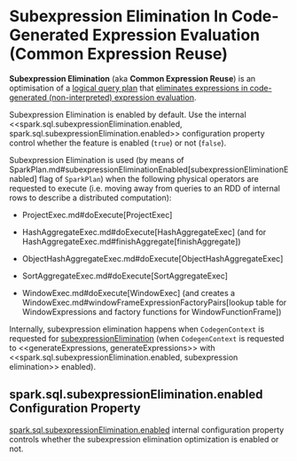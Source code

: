 # Subexpression Elimination In Code-Generated Expression Evaluation (Common Expression Reuse)

**Subexpression Elimination** (aka **Common Expression Reuse**) is an optimisation of a [logical query plan](logical-operators/LogicalPlan.md) that [eliminates expressions in code-generated (non-interpreted) expression evaluation](CodegenContext.md#subexpressionElimination).

Subexpression Elimination is enabled by default. Use the internal <<spark.sql.subexpressionElimination.enabled, spark.sql.subexpressionElimination.enabled>> configuration property control whether the feature is enabled (`true`) or not (`false`).

Subexpression Elimination is used (by means of SparkPlan.md#subexpressionEliminationEnabled[subexpressionEliminationEnabled] flag of `SparkPlan`) when the following physical operators are requested to execute (i.e. moving away from queries to an RDD of internal rows to describe a distributed computation):

* ProjectExec.md#doExecute[ProjectExec]

* HashAggregateExec.md#doExecute[HashAggregateExec] (and for HashAggregateExec.md#finishAggregate[finishAggregate])

* ObjectHashAggregateExec.md#doExecute[ObjectHashAggregateExec]

* SortAggregateExec.md#doExecute[SortAggregateExec]

* WindowExec.md#doExecute[WindowExec] (and creates a WindowExec.md#windowFrameExpressionFactoryPairs[lookup table for WindowExpressions and factory functions for WindowFunctionFrame])

Internally, subexpression elimination happens when `CodegenContext` is requested for [subexpressionElimination](CodegenContext.md#subexpressionElimination) (when `CodegenContext` is requested to <<generateExpressions, generateExpressions>> with <<spark.sql.subexpressionElimination.enabled, subexpression elimination>> enabled).

## <span id="spark.sql.subexpressionElimination.enabled"> spark.sql.subexpressionElimination.enabled Configuration Property

[spark.sql.subexpressionElimination.enabled](configuration-properties.md#spark.sql.subexpressionElimination.enabled) internal configuration property controls whether the subexpression elimination optimization is enabled or not.
